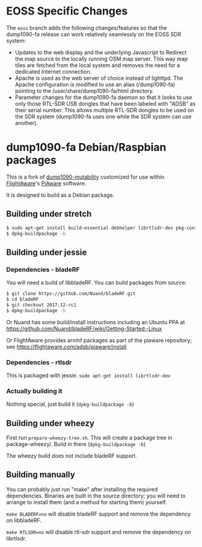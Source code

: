 # EOSS Specific Changes

The `eoss` branch adds the following changes/features so that the dump1090-fa release can work relatively seamlessly on the EOSS SDR system:
- Updates to the web display and the underlying Javascript to Redirect the map source to the locally running OSM map server.  This way map tiles are fetched from the local system and removes the need for a dedicated Internet connection.
- Apache is used as the web server of choice instead of lighttpd.  The Apache configuration is modified to use an alias (/dump1090-fa) pointing to the /user/share/dump1090-fa/html directory.
- Parameter changes for the dump1090-fa daemon so that it looks to use only those RTL-SDR USB dongles that have been labeled with "ADSB" as their serial number.  This allows 
multiple RTL-SDR dongles to be used on the SDR system (dump1090-fa uses one while the SDR system can use another).


# dump1090-fa Debian/Raspbian packages

This is a fork of [dump1090-mutability](https://github.com/mutability/dump1090)
customized for use within [FlightAware](http://flightaware.com)'s
[PiAware](http://flightaware.com/adsb/piaware) software.

It is designed to build as a Debian package.

## Building under stretch

```bash
$ sudo apt-get install build-essential debhelper librtlsdr-dev pkg-config dh-systemd libncurses5-dev libbladerf-dev
$ dpkg-buildpackage -b
```

## Building under jessie

### Dependencies - bladeRF

You will need a build of libbladeRF. You can build packages from source:

```bash
$ git clone https://github.com/Nuand/bladeRF.git  
$ cd bladeRF  
$ git checkout 2017.12-rc1  
$ dpkg-buildpackage -b
```

Or Nuand has some build/install instructions including an Ubuntu PPA
at https://github.com/Nuand/bladeRF/wiki/Getting-Started:-Linux

Or FlightAware provides armhf packages as part of the piaware repository;
see https://flightaware.com/adsb/piaware/install

### Dependencies - rtlsdr

This is packaged with jessie. `sudo apt-get install librtlsdr-dev`

### Actually building it

Nothing special, just build it (`dpkg-buildpackage -b`)

## Building under wheezy

First run `prepare-wheezy-tree.sh`. This will create a package tree in
package-wheezy/. Build in there (`dpkg-buildpackage -b`)

The wheezy build does not include bladeRF support.

## Building manually

You can probably just run "make" after installing the required dependencies.
Binaries are built in the source directory; you will need to arrange to
install them (and a method for starting them) yourself.

``make BLADERF=no`` will disable bladeRF support and remove the dependency on
libbladeRF.

``make RTLSDR=no`` will disable rtl-sdr support and remove the dependency on 
librtlsdr.
